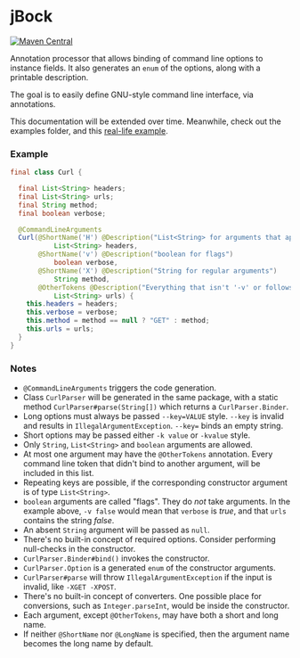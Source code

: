 # jBock

[![Maven Central](https://maven-badges.herokuapp.com/maven-central/com.github.h908714124/jbock/badge.svg)](https://maven-badges.herokuapp.com/maven-central/com.github.h908714124/jbock)

Annotation processor that allows binding of command line options to instance fields. It also generates an `enum` of the options, along with a printable description.

The goal is to easily define GNU-style command line interface, via annotations.

This documentation will be extended over time. Meanwhile, check out the examples folder, and 
this [real-life example](https://github.com/h908714124/aws-glacier-multipart-upload).

### Example

````java
final class Curl {

  final List<String> headers;
  final List<String> urls;
  final String method;
  final boolean verbose;

  @CommandLineArguments
  Curl(@ShortName('H') @Description("List<String> for arguments that appear multiple times")
           List<String> headers,
       @ShortName('v') @Description("boolean for flags")
           boolean verbose,
       @ShortName('X') @Description("String for regular arguments")
           String method,
       @OtherTokens @Description("Everything that isn't '-v' or follows '-H' or '-X'")
           List<String> urls) {
    this.headers = headers;
    this.verbose = verbose;
    this.method = method == null ? "GET" : method;
    this.urls = urls;
  }
}
````

### Notes

* `@CommandLineArguments` triggers the code generation.
* Class `CurlParser` will be generated in the same package,
  with a static method `CurlParser#parse(String[])` which returns a `CurlParser.Binder`.
* Long options must always be passed `--key=VALUE` style. 
  `--key` is invalid and results in `IllegalArgumentException`. 
  `--key=` binds an empty string.
* Short options may be passed either `-k value` or `-kvalue` style.
* Only `String`, `List<String>` and `boolean` arguments are allowed.
* At most one argument may have the `@OtherTokens` annotation. 
  Every command line token that didn't bind to another argument, will be included in this list.
* Repeating keys are possible, if the corresponding constructor argument is of type `List<String>`.
* `boolean` arguments are called "flags". They do <em>not</em> take arguments. In the example above, 
  `-v false` would mean that `verbose` is <em>true</em>, and that `urls` contains the string <em>false</em>.
* An absent `String` argument will be passed as `null`.
* There's no built-in concept of required options.
  Consider performing null-checks in the constructor.
* `CurlParser.Binder#bind()` invokes the constructor.
* `CurlParser.Option` is a generated `enum` of the constructor arguments.
* `CurlParser#parse` will throw `IllegalArgumentException` if the input is invalid, 
  like `-XGET -XPOST`.
* There's no built-in concept of converters. 
  One possible place for conversions, such as `Integer.parseInt`, would be inside the constructor.
* Each argument, except `@OtherTokens`, may have both a short and long name.
* If neither `@ShortName` nor `@LongName` is specified,
  then the argument name becomes the long name by default.
